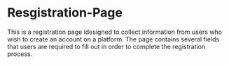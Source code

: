 # Resgistration-Page
This is a registration page idesigned to collect information from users who wish to create an account on a platform. The page contains several fields that users are required to fill out in order to complete the registration process.

